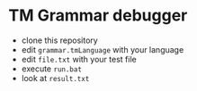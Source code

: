 
TM Grammar debugger
====

* clone this repository
* edit `grammar.tmLanguage` with your language
* edit `file.txt` with your test file
* execute `run.bat`
* look at `result.txt`

